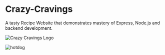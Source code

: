 # Crazy-Cravings

A tasty Recipe Website that demonstrates mastery of Express, Node.js and backend development. 

![Crazy Cravings Logo](https://github.com/user-attachments/assets/62001b83-6453-45a7-9f2f-07863358ecda)

![hotdog](https://github.com/user-attachments/assets/9022a4c3-77bc-41f2-af93-dcd11b3d8326)
